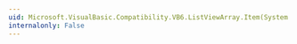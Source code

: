```yaml
---
uid: Microsoft.VisualBasic.Compatibility.VB6.ListViewArray.Item(System.Int16)
internalonly: False
---
```

